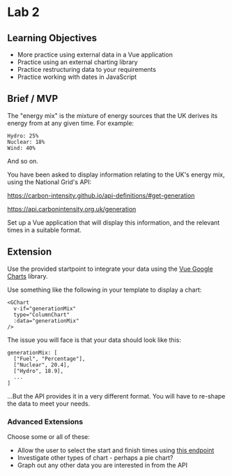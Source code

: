 # Lab 2

## Learning Objectives

- More practice using external data in a Vue application
- Practice using an external charting library
- Practice restructuring data to your requirements
- Practice working with dates in JavaScript

## Brief / MVP

The "energy mix" is the mixture of energy sources that the UK derives its energy from at any given time. For example:

```
Hydro: 25%
Nuclear: 18%
Wind: 40%
```

And so on.

You have been asked to display information relating to the UK's energy mix, using the National Grid's API:

https://carbon-intensity.github.io/api-definitions/#get-generation

https://api.carbonintensity.org.uk/generation


Set up a Vue application that will display this information, and the relevant times in a suitable format.

## Extension

Use the provided startpoint to integrate your data using the [Vue Google Charts](https://www.npmjs.com/package/vue-google-charts) library.

Use something like the following in your template to display a chart:

```
<GChart
  v-if="generationMix"
  type="ColumnChart"
  :data="generationMix"
/>
```

The issue you will face is that your data should look like this:

```
generationMix: [
  ["Fuel", "Percentage"],
  ["Nuclear", 20.4],
  ["Hydro", 18.9],
  ...
]
```

...But the API provides it in a very different format. You will have to re-shape the data to meet your needs.

### Advanced Extensions

Choose some or all of these:

- Allow the user to select the start and finish times using [this endpoint](https://carbon-intensity.github.io/api-definitions/?shell#get-generation-from-to)
- Investigate other types of chart - perhaps a pie chart?
- Graph out any other data you are interested in from the API
